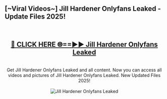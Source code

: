 <h2>[~Viral Videos~] Jill Hardener Onlyfans Leaked - Update Files 2025!</h2>
<br>
<div align="center">
<h2><a href="https://betterlinks.top/A2PfLJ" rel="nofollow">🔴 CLICK HERE 🌐==►► Jill Hardener Onlyfans Leaked</a></h2>
<br>
Get Jill Hardener Onlyfans Leaked and all content. Now you can access all videos and pictures of Jill Hardener Onlyfans Leaked. New Updated Files 2025!
<br>
<br>
<a href="https://betterlinks.top/A2PfLJ" rel="nofollow" data-target="animated-image.originalLink"><img src="https://i.ibb.co.com/WyWwxjT/player-gif2.gif" alt="Jill Hardener Onlyfans Leaked" style="max-width: 100%; display: inline-block;" data-target="animated-image.originalImage"></a>
</div>
<br>
